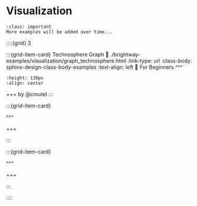 # Visualization

```{admonition} Work in Progress!
:class: important
More examples will be added over time...
```

::::{grid} 3

:::{grid-item-card} Technosphere Graph
:link: ./brightway-examples/visualization/graph_technosphere.html
:link-type: url
:class-body: sphinx-design-class-body-examples
:text-align: left
🥉 For Beginners
^^^
```{image} brightway-examples/visualization/graph_technosphere.png
:height: 130px
:align: center
```
+++
by @cmutel
:::

:::{grid-item-card}

^^^

+++

:::

:::{grid-item-card}

^^^

+++

:::

::::
